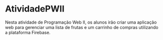 # AtividadePWII
Nesta atividade de Programação Web II, os alunos irão criar uma aplicação web para gerenciar uma lista de frutas e um carrinho de compras utilizando a plataforma Firebase.
